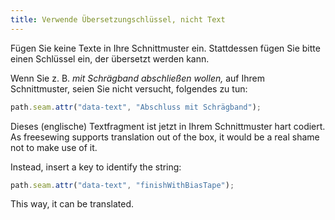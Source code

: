 ```yaml
---
title: Verwende Übersetzungschlüssel, nicht Text
---
```


Fügen Sie keine Texte in Ihre Schnittmuster ein. Stattdessen fügen Sie bitte einen Schlüssel ein, der übersetzt werden kann.

Wenn Sie z. B. *mit Schrägband abschließen wollen,* auf Ihrem Schnittmuster, seien Sie nicht versucht, folgendes zu tun:

```js
path.seam.attr("data-text", "Abschluss mit Schrägband");
```

Dieses (englische) Textfragment ist jetzt in Ihrem Schnittmuster hart codiert. As freesewing supports translation out of the box, it would be a real shame not to make use of it.

Instead, insert a key to identify the string:

```js
path.seam.attr("data-text", "finishWithBiasTape");
```

This way, it can be translated.
